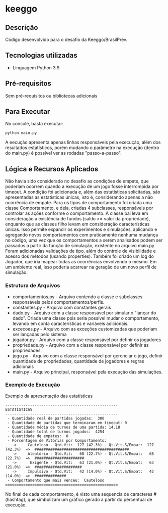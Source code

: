 # keeggo

## Descrição
Código desenvolvido para o desafio da Keeggo/BrasilPrev.


## Tecnologias utilizadas
- Linguagem Python 3.9


## Pré-requisitos
Sem pré-requisitos ou bibliotecas adicionais


## Para Executar
No console, basta executar:
```
python main.py
```

A eecução apresenta apenas linhas responsáveis pela execução, além dos resultados estatísticos, porém mudando o parâmetro na execução (dentro do main.py) é possível ver as rodadas "passo-a-passo".


## Lógica e Recursos Aplicados
Não havia sido considerado no desafio as condições de empate, que poderiam ocorrem quando a execução de um jogo fosse interrompida por timeout.
A condição foi adicionada e, além das estatísticas solicitadas, são apresentadas as estatísticas únicas, isto é, considerando apenas a não ocorrência de empate.
Para os tipos de comportamento foi criada uma classe Comportamento, e dela, criadas 4 subclasses, responsáveis por controlar as ações conforme o comportamento.
A classe pai leva em consideração a existência de fundos (saldo >= valor da propriedade), enquanto que as classes filho levam em consideração características únicas.
Isso permite expandir os experimentos e simulações, aplicando e agregando novos comportamentos com praticamente nenhuma mudança no código, uma vez que os comportamentos a serem analisados podem ser passados a partir da função de simulação, existente no arquivo main.py
Foram adicionadas validações de tipo, além do controle de visibilidade e acesso dos métodos (usando properties). 
Também foi criado um log do Jogador, que iria mapear todas as ocorrências envolvendo o mesmo. Em um ambiente real, isso poderia acarrear na geração de um novo perfil de simulação. 


### Estrutura de Arquivos
- comportamentos.py - Arquivo contendo a classe e subclasses responsáveis pelos comportamentos/perfis.
- constantes.py - Arquivo com constantes gerais
- dado.py - Arquivo com a classe responsável por simular o "lançar do dado". Criada uma classe pois seria possível mudar o comportamento, levando em conta características e variáveis adicionais.
- excecoes.py - Arquivo com as exceções customizadas que poderiam ser lançadas pelo sistema
- jogador.py - Arquivo com a classe responsável por definir os jogadores
- propriedade.py - Arquivo com a classe responsável por definir as propriedades
- jogo.py - Arquivo com a classe responsável por gerenciar o jogo, definir quantidade de propriedades, quantidade de jogadores e regras adicionais
- main.py - Arquivo principal, responsável pela execução das simulações. 


### Exemplo de Execução
Exemplo da apresentação das estatísticas
```
--------------------------------------------------
ESTATÍSTICAS
--------------------------------------------------
 - Quantidade real de partidas jogadas:  300
 - Quantidade de partidas que terminaram em timeout: 0
 - Quantidade média de turnos de uma partida: 14.18
 - Quantidade total de turnos jogados:  4254
 - Quantidade de empates:  0
 - Porcentagem de Vitórias por Comportamento:
   ->     Cauteloso - Qtd.Vit:  127 (42.3%) - Qt.Vit.S/Empat:  127 (42.3%)  =>  ##########################################
   ->     Aleatório - Qtd.Vit:   68 (22.7%) - Qt.Vit.S/Empat:   68 (22.7%)  =>  ######################
   ->      Exigente - Qtd.Vit:   63 (21.0%) - Qt.Vit.S/Empat:   63 (21.0%)  =>  #####################
   ->     Impulsivo - Qtd.Vit:   42 (14.0%) - Qt.Vit.S/Empat:   42 (14.0%)  =>  ##############
 - Comportamento que mais venceu:  Cauteloso
==================================================
```

No final de cada comportamento, é visto uma sequencia de caracteres # (hashtag), que simbolizam um gráfico gerado a partir do percentual de execução.
